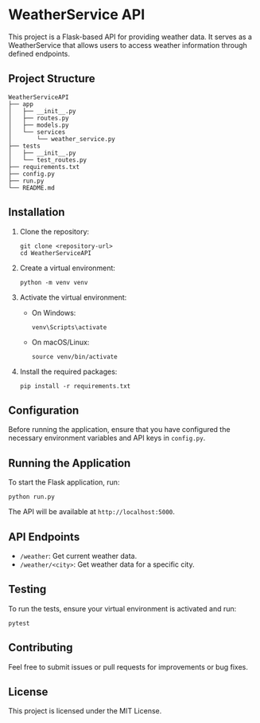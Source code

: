 # WeatherService API

This project is a Flask-based API for providing weather data. It serves as a WeatherService that allows users to access weather information through defined endpoints.

## Project Structure

```
WeatherServiceAPI
├── app
│   ├── __init__.py
│   ├── routes.py
│   ├── models.py
│   └── services
│       └── weather_service.py
├── tests
│   ├── __init__.py
│   └── test_routes.py
├── requirements.txt
├── config.py
├── run.py
└── README.md
```

## Installation

1. Clone the repository:
   ```
   git clone <repository-url>
   cd WeatherServiceAPI
   ```

2. Create a virtual environment:
   ```
   python -m venv venv
   ```

3. Activate the virtual environment:
   - On Windows:
     ```
     venv\Scripts\activate
     ```
   - On macOS/Linux:
     ```
     source venv/bin/activate
     ```

4. Install the required packages:
   ```
   pip install -r requirements.txt
   ```

## Configuration

Before running the application, ensure that you have configured the necessary environment variables and API keys in `config.py`.

## Running the Application

To start the Flask application, run:
```
python run.py
```

The API will be available at `http://localhost:5000`.

## API Endpoints

- `/weather`: Get current weather data.
- `/weather/<city>`: Get weather data for a specific city.

## Testing

To run the tests, ensure your virtual environment is activated and run:
```
pytest
```

## Contributing

Feel free to submit issues or pull requests for improvements or bug fixes.

## License

This project is licensed under the MIT License.